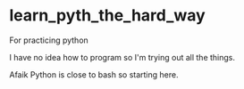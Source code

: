 # learn_pyth_the_hard_way
For practicing python

I have no idea how to program so I'm trying out all the things. 

Afaik Python is close to bash so starting here. 

